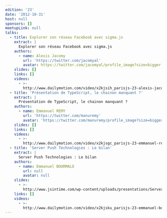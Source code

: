 ```yaml
---
edition: '23'
date: '2012-10-31'
host: null
sponsors: []
meetupLink: null
talks:
  - title: Explorer son réseau Facebook avec sigma.js
    extract: |
      Explorer son réseau Facebook avec sigma.js
    authors:
      - name: Alexis Jacomy
        url: 'https://twitter.com/jacomyal'
        avatar: https://twitter.com/jacomyal/profile_image?size=bigger
    slides: []
    links: []
    videos:
      - >-
        http://www.dailymotion.com/video/x2kjsih_parisjs-23-alexis-jacomy-explorer-son-reseau-facebook-avec-sigma-js_webcam
  - title: 'Présentation de TypeScript, le chainon manquant ?'
    extract: |
      Présentation de TypeScript, le chainon manquant ?
    authors:
      - name: Emmanuel REMY
        url: 'https://twitter.com/manuremy'
        avatar: 'https://twitter.com/manuremy/profile_image?size=bigger'
    slides: []
    links: []
    videos:
      - >-
        http://www.dailymotion.com/video/x2kjsgc_parisjs-23-emmanuel-remy-presentation-de-typescript-le-chainon-manquant_webcam
  - title: 'Server Push Technologies : Le bilan'
    extract: |
      Server Push Technologies : Le bilan
    authors:
      - name: Emmanuel BOURMALO
        url: null
        avatar: null
    slides:
      - >-
        http://www.jsintime.com/wp-content/uploads/presentations/Server%20Push%20Technologies%20Le%20bilan.pdf
    links: []
    videos:
      - >-
        http://www.dailymotion.com/video/x2kjsku_parisjs-23-emmanuel-bourmalo-server-push-technologies-le-bilan_webcam
---
```

